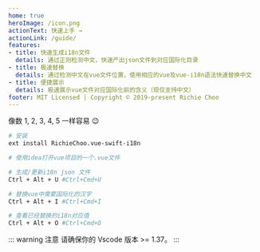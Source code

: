 ```yaml
---
home: true
heroImage: /icon.png
actionText: 快速上手 →
actionLink: /guide/
features:
- title: 快速生成i18n文件
  details: 通过正则检测中文，快速产出json文件到对应国际化目录
- title: 极速替换
  details: 通过检测中文在vue文件位置，使用相应的vue及vue-i18n语法快速替换中文
- title: 便捷展示
  details: 极速展示vue文件对应国际化前的含义（现仅支持中文）
footer: MIT Licensed | Copyright © 2019-present Richie Choo
---
```


像数 1, 2, 3, 4, 5 一样容易 :wink:

``` bash
# 安装
ext install RichieChoo.vue-swift-i18n

# 使用idea打开vue项目的一个.vue文件

# 生成/更新i18n json 文件
Ctrl + Alt + U #Ctrl+Cmd+U

# 替换vue中需要国际化的汉字
Ctrl + Alt + I #Ctrl+Cmd+I

# 查看已经替换的i18n对应值
Ctrl + Alt + O #Ctrl+Cmd+O

```
::: warning 注意
请确保你的 Vscode 版本 >= 1.37。
:::
